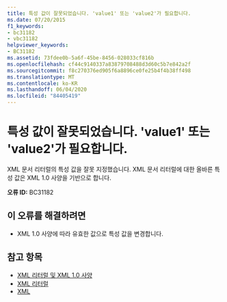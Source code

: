 ```yaml
---
title: 특성 값이 잘못되었습니다. 'value1' 또는 'value2'가 필요합니다.
ms.date: 07/20/2015
f1_keywords:
- bc31182
- vbc31182
helpviewer_keywords:
- BC31182
ms.assetid: 73fdee0b-5a6f-45be-8456-028033cf816b
ms.openlocfilehash: cf44c9140337a83879708488d3d60c5b7e842a2f
ms.sourcegitcommit: f8c270376ed905f6a8896ce0fe25b4f4b38ff498
ms.translationtype: MT
ms.contentlocale: ko-KR
ms.lasthandoff: 06/04/2020
ms.locfileid: "84405419"
---
```

# <a name="attribute-value-is-not-valid-expecting-value1-or-value2"></a>특성 값이 잘못되었습니다. 'value1' 또는 'value2'가 필요합니다.
XML 문서 리터럴의 특성 값을 잘못 지정했습니다. XML 문서 리터럴에 대한 올바른 특성 값은 XML 1.0 사양을 기반으로 합니다.  
  
 **오류 ID:** BC31182  
  
## <a name="to-correct-this-error"></a>이 오류를 해결하려면  
  
- XML 1.0 사양에 따라 유효한 값으로 특성 값을 변경합니다.  
  
## <a name="see-also"></a>참고 항목

- [XML 리터럴 및 XML 1.0 사양](../programming-guide/language-features/xml/xml-literals-and-the-xml-1-0-specification.md)
- [XML 리터럴](../language-reference/xml-literals/index.md)
- [XML](../programming-guide/language-features/xml/index.md)
